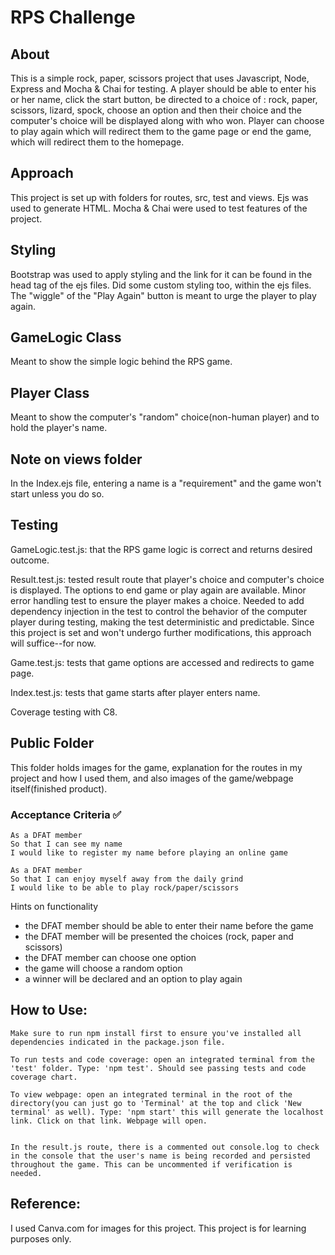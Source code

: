 # RPS Challenge

About
------
This is a simple rock, paper, scissors project that uses Javascript, Node, Express and Mocha & Chai for testing.
A player should be able to enter his or her name, click the start button, be directed to a choice of : rock, paper, scissors, lizard, spock, choose an option and then their choice and the computer's choice will be displayed along with who won. Player can choose to play again which will redirect them to the game page or end the game, which will redirect them to the  homepage.

Approach
--------
This project is set up with folders for routes, src, test and views. Ejs was used to generate HTML. Mocha & Chai were used to test features of the project. 

Styling
-------
Bootstrap was used to apply styling and the link for it can be found in the head tag of the ejs files. Did some custom styling too, within the ejs files. The "wiggle" of the "Play Again" button is meant to urge the player to play again.

GameLogic Class
--------------
 Meant to show the simple logic behind the RPS game.

Player Class
------------
 Meant to show the computer's "random" choice(non-human player) and to hold the player's name.

Note on views folder
-------------------
In the Index.ejs file, entering a name is a "requirement" and the game won't start unless you do so.

Testing
-------
GameLogic.test.js: that the RPS game logic is correct and returns desired outcome.

Result.test.js: tested result route that player's choice and computer's choice is displayed.  The options to end game or play again are available. Minor error handling test to ensure the player makes a choice. Needed to add dependency injection in the test to control the behavior of the computer player during testing, making the test deterministic and predictable. Since this project is set and won't undergo further modifications, this approach will suffice--for now.

Game.test.js: tests that game options are accessed and redirects to game page. 

Index.test.js: tests that game starts after player enters name.

Coverage testing with C8.

Public Folder
------------
This folder holds images for the game, explanation for the routes in my project and how I used them, and also images of the game/webpage itself(finished product).


### Acceptance Criteria :white_check_mark: 
```
As a DFAT member
So that I can see my name
I would like to register my name before playing an online game

As a DFAT member
So that I can enjoy myself away from the daily grind
I would like to be able to play rock/paper/scissors
```

Hints on functionality

- the DFAT member should be able to enter their name before the game
- the DFAT member will be presented the choices (rock, paper and scissors)
- the DFAT member can choose one option
- the game will choose a random option
- a winner will be declared and an option to play again

## How to Use:

```
Make sure to run npm install first to ensure you've installed all dependencies indicated in the package.json file.

To run tests and code coverage: open an integrated terminal from the 'test' folder. Type: 'npm test'. Should see passing tests and code coverage chart.

To view webpage: open an integrated terminal in the root of the directory(you can just go to 'Terminal' at the top and click 'New terminal' as well). Type: 'npm start' this will generate the localhost link. Click on that link. Webpage will open.


In the result.js route, there is a commented out console.log to check in the console that the user's name is being recorded and persisted throughout the game. This can be uncommented if verification is needed.
```

## Reference:

I used Canva.com for images for this project. This project is for learning purposes only. 